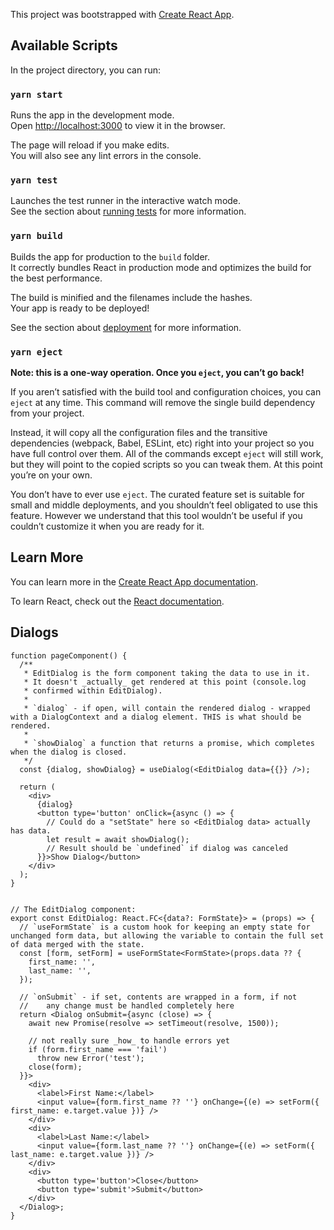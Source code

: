 This project was bootstrapped with [Create React App](https://github.com/facebook/create-react-app).

## Available Scripts

In the project directory, you can run:

### `yarn start`

Runs the app in the development mode.<br />
Open [http://localhost:3000](http://localhost:3000) to view it in the browser.

The page will reload if you make edits.<br />
You will also see any lint errors in the console.

### `yarn test`

Launches the test runner in the interactive watch mode.<br />
See the section about [running tests](https://facebook.github.io/create-react-app/docs/running-tests) for more information.

### `yarn build`

Builds the app for production to the `build` folder.<br />
It correctly bundles React in production mode and optimizes the build for the best performance.

The build is minified and the filenames include the hashes.<br />
Your app is ready to be deployed!

See the section about [deployment](https://facebook.github.io/create-react-app/docs/deployment) for more information.

### `yarn eject`

**Note: this is a one-way operation. Once you `eject`, you can’t go back!**

If you aren’t satisfied with the build tool and configuration choices, you can `eject` at any time. This command will remove the single build dependency from your project.

Instead, it will copy all the configuration files and the transitive dependencies (webpack, Babel, ESLint, etc) right into your project so you have full control over them. All of the commands except `eject` will still work, but they will point to the copied scripts so you can tweak them. At this point you’re on your own.

You don’t have to ever use `eject`. The curated feature set is suitable for small and middle deployments, and you shouldn’t feel obligated to use this feature. However we understand that this tool wouldn’t be useful if you couldn’t customize it when you are ready for it.

## Learn More

You can learn more in the [Create React App documentation](https://facebook.github.io/create-react-app/docs/getting-started).

To learn React, check out the [React documentation](https://reactjs.org/).

## Dialogs

```tsx
function pageComponent() {
  /**
   * EditDialog is the form component taking the data to use in it.
   * It doesn't _actually_ get rendered at this point (console.log
   * confirmed within EditDialog).
   * 
   * `dialog` - if open, will contain the rendered dialog - wrapped with a DialogContext and a dialog element. THIS is what should be rendered.
   * 
   * `showDialog` a function that returns a promise, which completes when the dialog is closed.
   */
  const {dialog, showDialog} = useDialog(<EditDialog data={{}} />);

  return (
    <div>
      {dialog}
      <button type='button' onClick={async () => {
        // Could do a "setState" here so <EditDialog data> actually has data.
        let result = await showDialog();
        // Result should be `undefined` if dialog was canceled
      }}>Show Dialog</button>
    </div>
  );
}


// The EditDialog component:
export const EditDialog: React.FC<{data?: FormState}> = (props) => {
  // `useFormState` is a custom hook for keeping an empty state for unchanged form data, but allowing the variable to contain the full set of data merged with the state.
  const [form, setForm] = useFormState<FormState>(props.data ?? {
    first_name: '',
    last_name: '',
  });

  // `onSubmit` - if set, contents are wrapped in a form, if not
  //    any change must be handled completely here 
  return <Dialog onSubmit={async (close) => {
    await new Promise(resolve => setTimeout(resolve, 1500));

    // not really sure _how_ to handle errors yet
    if (form.first_name === 'fail')
      throw new Error('test');
    close(form);
  }}>
    <div>
      <label>First Name:</label>
      <input value={form.first_name ?? ''} onChange={(e) => setForm({ first_name: e.target.value })} />
    </div>
    <div>
      <label>Last Name:</label>
      <input value={form.last_name ?? ''} onChange={(e) => setForm({ last_name: e.target.value })} />
    </div>
    <div>
      <button type='button'>Close</button>
      <button type='submit'>Submit</button>
    </div>
  </Dialog>;
}
```